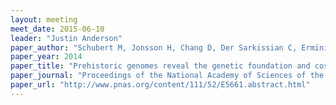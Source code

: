 ```yaml
---
layout: meeting
meet_date: 2015-06-10
leader: "Justin Anderson"
paper_author: "Schubert M, Jonsson H, Chang D, Der Sarkissian C, Ermini L et al."
paper_year: 2014
paper_title: "Prehistoric genomes reveal the genetic foundation and cost of horse domestication"
paper_journal: "Proceedings of the National Academy of Sciences of the United States of America 111: E5661-E5669"
paper_url: "http://www.pnas.org/content/111/52/E5661.abstract.html"
---
```

